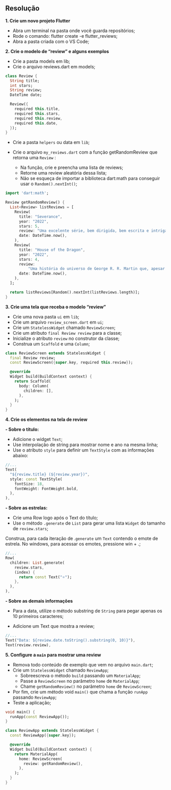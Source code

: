 ## Resolução

**1. Crie um novo projeto Flutter**

- Abra um terminal na pasta onde você guarda repositórios;
- Rode o comando: flutter create -e flutter_reviews;
- Abra a pasta criada com o VS Code;

**2. Crie o modelo de “review” e alguns exemplos**

- Crie a pasta models em lib;
- Crie o arquivo reviews.dart em models;

```dart
class Review {
  String title;
  int stars;
  String review;
  DateTime date;

  Review({
    required this.title,
    required this.stars,
    required this.review,
    required this.date,
  });
}
```

- Crie a pasta `helpers` ou data em `lib`;
- Crie o arquivo `my_reviews.dart` com a função getRandomReview que retorna uma `Review` :

  - Na função, crie e preencha uma lista de reviews;
  - Retorne uma review aleatória dessa lista;
  - Não se esqueça de importar a biblioteca dart:math para conseguir usar o `Random().nextInt()`;

```dart
import 'dart:math';

Review getRandomReview() {
  List<Review> listReviews = [
    Review(
      title: "Severance",
      year: "2022",
      stars: 5,
      review: "Uma excelente série, bem dirigida, bem escrita e intrigante.",
      date: DateTime.now(),
    ),
    Review(
      title: "House of the Dragon",
      year: "2022",
      stars: 4,
      review:
          "Uma história do universo de George R. R. Martin que, apesar de boa, não consegue se livrar das inevitáveis comparações com Game of Thrones, sendo assim mais morna e menos cativante.",
      date: DateTime.now(),
    ),
  ];

  return listReviews[Random().nextInt(listReviews.length)];
}
```

**3. Crie uma tela que receba o modelo “review”**

- Crie uma nova pasta `ui` em `lib`;
- Crie um arquivo `review_screen.dart` em `ui`;
- Crie um `StatelessWidget` chamado `ReviewScreen`;
- Crie um atributo `final Review review` para a classe;
- Inicialize o atributo `review` no construtor da classe;
- Construa um `Scaffold` e uma `Column`;

```dart
class ReviewScreen extends StatelessWidget {
  final Review review;
  const ReviewScreen({super.key, required this.review});

  @override
  Widget build(BuildContext context) {
    return Scaffold(
      body: Column(
        children: [],
      ),
    );
  }
}
```

**4. Crie os elementos na tela de review**

**- Sobre o título:**

- Adicione o widget `Text`;
- Use interpolação de string para mostrar nome e ano na mesma linha;
- Use o atributo `style` para definir um `TextStyle` com as informações abaixo:

```dart
//...
Text(
  "${review.title} (${review.year})",
  style: const TextStyle(
    fontSize: 18,
    fontWeight: FontWeight.bold,
  ),
),
```

**- Sobre as estrelas:**

- Crie uma Row logo após o Text do título;
- Use o método `.generate` de `List` para gerar uma lista `Widget` do tamanho de `review.stars`;

Construa, para cada iteração de .`generate` um `Text` contendo o emote de estrela. No windows, para acessar os emotes, pressione win + .;

```dart
//...
Row(
  children: List.generate(
    review.stars,
    (index) {
      return const Text("⭐");
    },
  ),
),
```

**- Sobre as demais informações**

- Para a data, utilize o método substring de `String` para pegar apenas os 10 primeiros caracteres;

- Adicione um Text que mostra a review;

```dart
//...
Text("Data: ${review.date.toString().substring(0, 10)}"),
Text(review.review),
```

**5. Configure a `main` para mostrar uma review**

- Remova todo conteúdo de exemplo que vem no arquivo `main.dart`;
- Crie um `StatelessWidget` chamado `ReviewApp`;
  - Sobreescreva o método `build` passando um `MaterialApp`;
  - Passe a `ReviewScreen` no parâmetro `home` de `MaterialApp`;
  - Chame `getRandomReview()` no parâmetro `home` de `ReviewScreen`;
- Por fim, crie um método void `main()` que chama a função `runApp` passando `ReviewApp`;
- Teste a aplicação;

```dart
void main() {
  runApp(const ReviewApp());
}

class ReviewApp extends StatelessWidget {
  const ReviewApp({super.key});

  @override
  Widget build(BuildContext context) {
    return MaterialApp(
      home: ReviewScreen(
        review: getRandomReview(),
      ),
    );
  }
}
```
